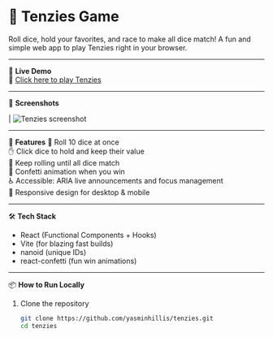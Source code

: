 # 🎲 Tenzies Game
Roll dice, hold your favorites, and race to make all dice match! A fun and simple web app to play Tenzies right in your browser.

---

🚀 **Live Demo**  
🔗 [Click here to play Tenzies](https://tenzies-yasmin.netlify.app/)

---

📸 **Screenshots**

| ![Tenzies screenshot](<img width="1919" height="879" alt="Screenshot 2025-07-18 003934" src="https://github.com/user-attachments/assets/b23b8d99-dca5-458e-930b-8b3475adf7f8" />
) 

---

🧰 **Features**
🎲 Roll 10 dice at once  
✋ Click dice to hold and keep their value  
🔄 Keep rolling until all dice match  
🎉 Confetti animation when you win  
♿ Accessible: ARIA live announcements and focus management  
💅 Responsive design for desktop & mobile  

---

🛠 **Tech Stack**
- React (Functional Components + Hooks)
- Vite (for blazing fast builds)
- nanoid (unique IDs)
- react-confetti (fun win animations)

---

📦 **How to Run Locally**
1. Clone the repository
   ```bash
   git clone https://github.com/yasminhillis/tenzies.git
   cd tenzies
